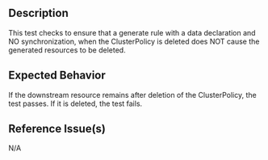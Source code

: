 ## Description

This test checks to ensure that a generate rule with a data declaration and NO synchronization, when the ClusterPolicy is deleted does NOT cause the generated resources to be deleted.

## Expected Behavior

If the downstream resource remains after deletion of the ClusterPolicy, the test passes. If it is deleted, the test fails.

## Reference Issue(s)

N/A